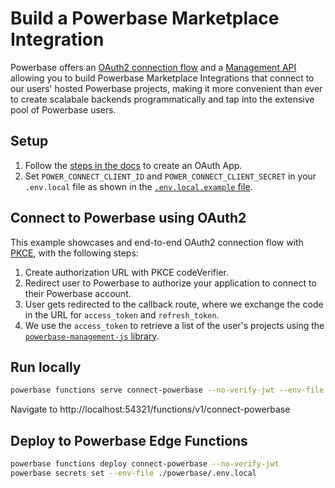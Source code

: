 # Build a Powerbase Marketplace Integration

Powerbase offers an [OAuth2 connection flow](https://powerbase.club/docs/guides/platform/oauth-apps/authorize-an-oauth-app) and a [Management API](https://powerbase.club/docs/reference/api/introduction) allowing you to build Powerbase Marketplace Integrations that connect to our users' hosted Powerbase projects, making it more convenient than ever to create scalabale backends programmatically and tap into the extensive pool of Powerbase users.

## Setup

1. Follow the [steps in the docs](https://powerbase.club/docs/guides/platform/oauth-apps/publish-an-oauth-app) to create an OAuth App.
1. Set `POWER_CONNECT_CLIENT_ID` and `POWER_CONNECT_CLIENT_SECRET` in your `.env.local` file as shown in the [`.env.local.example` file](../../.env.local.example).

## Connect to Powerbase using OAuth2

This example showcases and end-to-end OAuth2 connection flow with [PKCE](https://powerbase.club/blog/powerbase-auth-sso-pkce#introducing-pkce), with the following steps:

1. Create authorization URL with PKCE codeVerifier.
1. Redirect user to Powerbase to authorize your application to connect to their Powerbase account.
1. User gets redirected to the callback route, where we exchange the code in the URL for `access_token` and `refresh_token`.
1. We use the `access_token` to retrieve a list of the user's projects using the [`powerbase-management-js` library](https://github.com/skorpland/powerbase-management-js).

## Run locally

```bash
powerbase functions serve connect-powerbase --no-verify-jwt --env-file ./powerbase/.env.local
```

Navigate to http://localhost:54321/functions/v1/connect-powerbase

## Deploy to Powerbase Edge Functions

```bash
powerbase functions deploy connect-powerbase --no-verify-jwt
powerbase secrets set --env-file ./powerbase/.env.local
```
